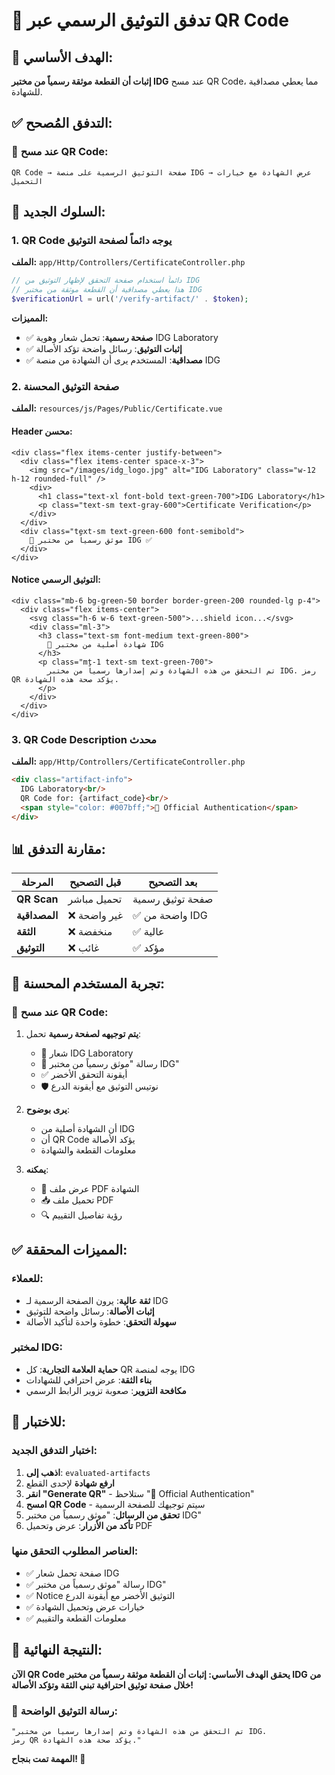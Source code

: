# 🔐 تدفق التوثيق الرسمي عبر QR Code

## 🎯 الهدف الأساسي:
**إثبات أن القطعة موثقة رسمياً من مختبر IDG** عند مسح QR Code، مما يعطي مصداقية للشهادة.

## ✅ التدفق المُصحح:

### 📱 عند مسح QR Code:
```
QR Code → صفحة التوثيق الرسمية على منصة IDG → عرض الشهادة مع خيارات التحميل
```

## 🔄 السلوك الجديد:

### 1. QR Code يوجه دائماً لصفحة التوثيق
**الملف:** `app/Http/Controllers/CertificateController.php`
```php
// دائماً استخدام صفحة التحقق لإظهار التوثيق من IDG
// هذا يعطي مصداقية أن القطعة موثقة من مختبر IDG
$verificationUrl = url('/verify-artifact/' . $token);
```

**المميزات:**
- ✅ **صفحة رسمية**: تحمل شعار وهوية IDG Laboratory
- ✅ **إثبات التوثيق**: رسائل واضحة تؤكد الأصالة
- ✅ **مصداقية**: المستخدم يرى أن الشهادة من منصة IDG

### 2. صفحة التوثيق المحسنة
**الملف:** `resources/js/Pages/Public/Certificate.vue`

#### Header محسن:
```vue
<div class="flex items-center justify-between">
  <div class="flex items-center space-x-3">
    <img src="/images/idg_logo.jpg" alt="IDG Laboratory" class="w-12 h-12 rounded-full" />
    <div>
      <h1 class="text-xl font-bold text-green-700">IDG Laboratory</h1>
      <p class="text-sm text-gray-600">Certificate Verification</p>
    </div>
  </div>
  <div class="text-sm text-green-600 font-semibold">
    🔐 موثق رسمياً من مختبر IDG ✅
  </div>
</div>
```

#### Notice التوثيق الرسمي:
```vue
<div class="mb-6 bg-green-50 border border-green-200 rounded-lg p-4">
  <div class="flex items-center">
    <svg class="h-6 w-6 text-green-500">...shield icon...</svg>
    <div class="ml-3">
      <h3 class="text-sm font-medium text-green-800">
        🔐 شهادة أصلية من مختبر IDG
      </h3>
      <p class="mt-1 text-sm text-green-700">
        تم التحقق من هذه الشهادة وتم إصدارها رسمياً من مختبر IDG. رمز QR يؤكد صحة هذه الشهادة.
      </p>
    </div>
  </div>
</div>
```

### 3. QR Code Description محدث
**الملف:** `app/Http/Controllers/CertificateController.php`
```html
<div class="artifact-info">
  IDG Laboratory<br/>
  QR Code for: {artifact_code}<br/>
  <span style="color: #007bff;">🔐 Official Authentication</span>
</div>
```

## 📊 مقارنة التدفق:

| المرحلة | قبل التصحيح | بعد التصحيح |
|---------|-------------|-------------|
| **QR Scan** | تحميل مباشر | صفحة توثيق رسمية |
| **المصداقية** | ❌ غير واضحة | ✅ واضحة من IDG |
| **الثقة** | ❌ منخفضة | ✅ عالية |
| **التوثيق** | ❌ غائب | ✅ مؤكد |

## 🎯 تجربة المستخدم المحسنة:

### 📱 عند مسح QR Code:

1. **يتم توجيهه لصفحة رسمية** تحمل:
   - 🏢 شعار IDG Laboratory
   - 🔐 رسالة "موثق رسمياً من مختبر IDG"
   - ✅ أيقونة التحقق الأخضر
   - 🛡️ نوتيس التوثيق مع أيقونة الدرع

2. **يرى بوضوح**:
   - أن الشهادة أصلية من IDG
   - أن QR Code يؤكد الأصالة
   - معلومات القطعة والشهادة

3. **يمكنه**:
   - 📄 عرض ملف PDF الشهادة
   - 📥 تحميل ملف PDF
   - 🔍 رؤية تفاصيل التقييم

## ✅ المميزات المحققة:

### للعملاء:
- **ثقة عالية**: يرون الصفحة الرسمية لـ IDG
- **إثبات الأصالة**: رسائل واضحة للتوثيق
- **سهولة التحقق**: خطوة واحدة لتأكيد الأصالة

### لمختبر IDG:
- **حماية العلامة التجارية**: كل QR يوجه لمنصة IDG
- **بناء الثقة**: عرض احترافي للشهادات
- **مكافحة التزوير**: صعوبة تزوير الرابط الرسمي

## 🧪 للاختبار:

### اختبار التدفق الجديد:
1. **اذهب إلى**: `evaluated-artifacts`
2. **ارفع شهادة** لإحدى القطع
3. **انقر "Generate QR"** - ستلاحظ "🔐 Official Authentication"
4. **امسح QR Code** - سيتم توجيهك للصفحة الرسمية
5. **تحقق من الرسائل**: "موثق رسمياً من مختبر IDG"
6. **تأكد من الأزرار**: عرض وتحميل PDF

### العناصر المطلوب التحقق منها:
- ✅ صفحة تحمل شعار IDG
- ✅ رسالة "موثق رسمياً من مختبر IDG" 
- ✅ Notice التوثيق الأخضر مع أيقونة الدرع
- ✅ خيارات عرض وتحميل الشهادة
- ✅ معلومات القطعة والتقييم

## 🚀 النتيجة النهائية:

**الآن QR Code يحقق الهدف الأساسي: إثبات أن القطعة موثقة رسمياً من مختبر IDG من خلال صفحة توثيق احترافية تبني الثقة وتؤكد الأصالة!**

### 🔐 رسالة التوثيق الواضحة:
```
"تم التحقق من هذه الشهادة وتم إصدارها رسمياً من مختبر IDG. 
رمز QR يؤكد صحة هذه الشهادة."
```

**المهمة تمت بنجاح! 🎯** 